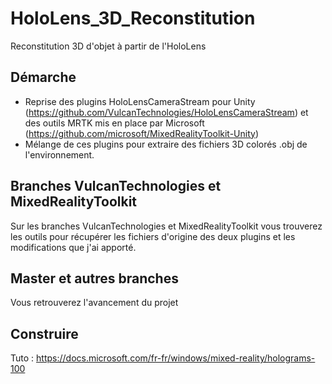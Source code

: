 # HoloLens_3D_Reconstitution
Reconstitution 3D d'objet à partir de l'HoloLens

## Démarche

- Reprise des plugins HoloLensCameraStream pour Unity (https://github.com/VulcanTechnologies/HoloLensCameraStream) et des outils MRTK mis en place par Microsoft (https://github.com/microsoft/MixedRealityToolkit-Unity)
- Mélange de ces plugins pour extraire des fichiers 3D colorés .obj de l'environnement.

## Branches VulcanTechnologies et MixedRealityToolkit

Sur les branches VulcanTechnologies et MixedRealityToolkit vous trouverez les outils pour récupérer les fichiers d'origine des deux plugins et les modifications que j'ai apporté.

## Master et autres branches

Vous retrouverez l'avancement du projet

## Construire

Tuto : https://docs.microsoft.com/fr-fr/windows/mixed-reality/holograms-100

